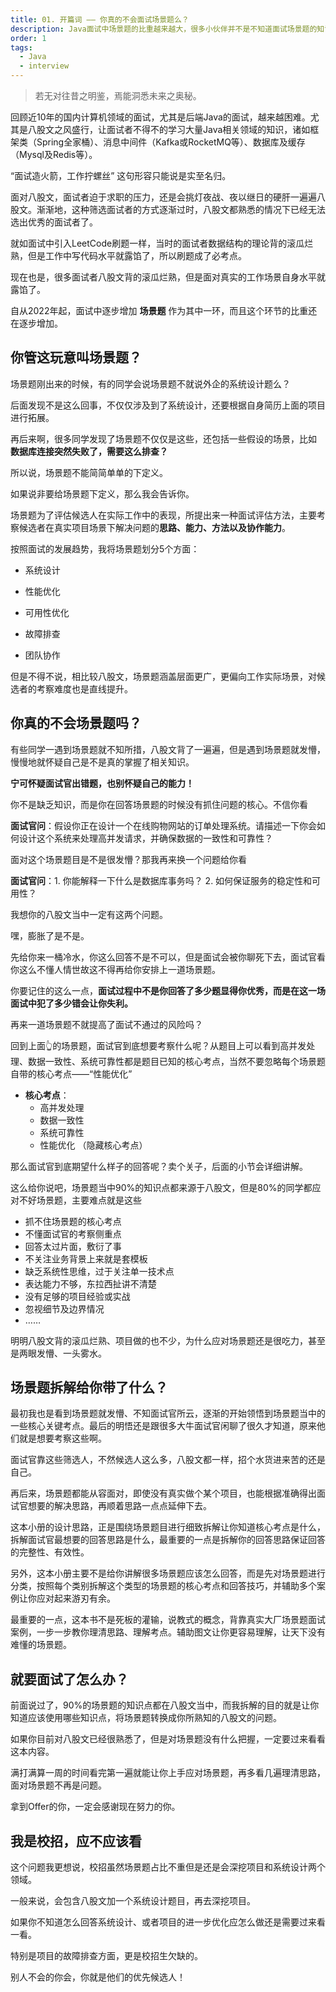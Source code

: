 ```yaml
---
title: 01. 开篇词 —— 你真的不会面试场景题么？
description: Java面试中场景题的比重越来越大，很多小伙伴并不是不知道面试场景题的知识点，是因为不能很好的理解面试官提问的内容从而导致面试失利，所以我创建了面试场景题拆解手册帮助小伙伴们快速抓住面试官核心考点，祝愿每个小伙伴都能面试成功。
order: 1
tags:
  - Java
  - interview
---
```

> 若无对往昔之明鉴，焉能洞悉未来之奥秘。

回顾近10年的国内计算机领域的面试，尤其是后端Java的面试，越来越困难。尤其是八股文之风盛行，让面试者不得不的学习大量Java相关领域的知识，诸如框架类（Spring全家桶）、消息中间件（Kafka或RocketMQ等）、数据库及缓存（Mysql及Redis等）。

“面试造火箭，工作拧螺丝” 这句形容只能说是实至名归。

面对八股文，面试者迫于求职的压力，还是会挑灯夜战、夜以继日的硬肝一遍遍八股文。渐渐地，这种筛选面试者的方式逐渐过时，八股文都熟悉的情况下已经无法选出优秀的面试者了。

就如面试中引入LeetCode刷题一样，当时的面试者数据结构的理论背的滚瓜烂熟，但是工作中写代码水平就露馅了，所以刷题成了必考点。

现在也是，很多面试者八股文背的滚瓜烂熟，但是面对真实的工作场景自身水平就露馅了。

自从2022年起，面试中逐步增加 **场景题** 作为其中一环，而且这个环节的比重还在逐步增加。


## 你管这玩意叫场景题？


场景题刚出来的时候，有的同学会说场景题不就说外企的系统设计题么？

后面发现不是这么回事，不仅仅涉及到了系统设计，还要根据自身简历上面的项目进行拓展。

再后来啊，很多同学发现了场景题不仅仅是这些，还包括一些假设的场景，比如 **数据库连接突然失败了，需要这么排查？**

所以说，场景题不能简简单单的下定义。

如果说非要给场景题下定义，那么我会告诉你。

场景题为了评估候选人在实际工作中的表现，所提出来一种面试评估方法，主要考察候选者在真实项目场景下解决问题的**思路、能力、方法以及协作能力**。

按照面试的发展趋势，我将场景题划分5个方面：

- 系统设计

- 性能优化

- 可用性优化

- 故障排查

- 团队协作

但是不得不说，相比较八股文，场景题涵盖层面更广，更偏向工作实际场景，对候选者的考察难度也是直线提升。

## 你真的不会场景题吗？

有些同学一遇到场景题就不知所措，八股文背了一遍遍，但是遇到场景题就发懵，慢慢地就怀疑自己是不是真的掌握了相关知识。

**宁可怀疑面试官出错题，也别怀疑自己的能力！**

你不是缺乏知识，而是你在回答场景题的时候没有抓住问题的核心。不信你看

**面试官问**：假设你正在设计一个在线购物网站的订单处理系统。请描述一下你会如何设计这个系统来处理高并发请求，并确保数据的一致性和可靠性？

面对这个场景题目是不是很发懵？那我再来换一个问题给你看

**面试官问**：1. 你能解释一下什么是数据库事务吗？ 2. 如何保证服务的稳定性和可用性？

我想你的八股文当中一定有这两个问题。

嘿，膨胀了是不是。


先给你来一桶冷水，你这么回答不是不可以，但是面试会被你聊死下去，面试官看你这么不懂人情世故这不得再给你安排上一道场景题。

你要记住的这么一点，**面试过程中不是你回答了多少题显得你优秀，而是在这一场面试中犯了多少错会让你失利。**

再来一道场景题不就提高了面试不通过的风险吗？

回到上面👆的场景题，面试官到底想要考察什么呢？从题目上可以看到高并发处理、数据一致性、系统可靠性都是题目已知的核心考点，当然不要忽略每个场景题自带的核心考点——“性能优化”

- **核心考点**：
  - 高并发处理
  - 数据一致性
  - 系统可靠性
  - 性能优化 （隐藏核心考点）

那么面试官到底期望什么样子的回答呢？卖个关子，后面的小节会详细讲解。

这么给你说吧，场景题当中90%的知识点都来源于八股文，但是80%的同学都应对不好场景题，主要难点就是这些

- 抓不住场景题的核心考点
- 不懂面试官的考察侧重点
- 回答太过片面，敷衍了事
- 不关注业务背景上来就是套模板
- 缺乏系统性思维，过于关注单一技术点
- 表达能力不够，东拉西扯讲不清楚
- 没有足够的项目经验或实战
- 忽视细节及边界情况
- ……

明明八股文背的滚瓜烂熟、项目做的也不少，为什么应对场景题还是很吃力，甚至是两眼发懵、一头雾水。

## 场景题拆解给你带了什么？

最初我也是看到场景题就发懵、不知面试官所云，逐渐的开始领悟到场景题当中的一些核心关键考点。最后的明悟还是跟很多大牛面试官闲聊了很久才知道，原来他们就是想要考察这些啊。

面试官靠这些筛选人，不然候选人这么多，八股文都一样，招个水货进来苦的还是自己。

再后来，场景题都能从容面对，即使没有真实做个某个项目，也能根据准确得出面试官想要的解决思路，再顺着思路一点点延伸下去。

这本小册的设计思路，正是围绕场景题目进行细致拆解让你知道核心考点是什么，拆解面试官最想要的回答思路是什么，最重要的一点是拆解你的回答思路保证回答的完整性、有效性。

另外，这本小册主要不是给你讲解很多场景题应该怎么回答，而是先对场景题进行分类，按照每个类别拆解这个类型的场景题的核心考点和回答技巧，并辅助多个案例让你应对起来游刃有余。

最重要的一点，这本书不是死板的灌输，说教式的概念，背靠真实大厂场景题面试案例，一步一步教你理清思路、理解考点。辅助图文让你更容易理解，让天下没有难懂的场景题。

## 就要面试了怎么办？

前面说过了，90%的场景题的知识点都在八股文当中，而我拆解的目的就是让你知道应该使用哪些知识点，将场景题转换成你所熟知的八股文的问题。

如果你目前对八股文已经很熟悉了，但是对场景题没有什么把握，一定要过来看看这本内容。

满打满算一周的时间看完第一遍就能让你上手应对场景题，再多看几遍理清思路，面对场景题不再是问题。

拿到Offer的你，一定会感谢现在努力的你。

## 我是校招，应不应该看

这个问题我更想说，校招虽然场景题占比不重但是还是会深挖项目和系统设计两个领域。

一般来说，会包含八股文加一个系统设计题目，再去深挖项目。

如果你不知道怎么回答系统设计、或者项目的进一步优化应怎么做还是需要过来看一看。

特别是项目的故障排查方面，更是校招生欠缺的。

别人不会的你会，你就是他们的优先候选人！







